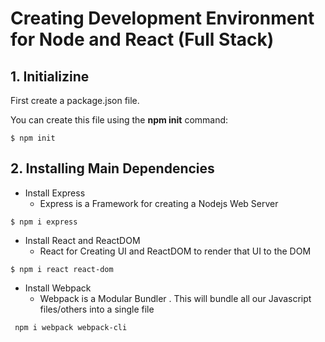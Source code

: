 # Creating Development Environment for Node and React (Full Stack)

## 1. Initializine

First create a package.json file. 

You can create this file using the __npm init__ command:

```
$ npm init
```

## 2. Installing Main Dependencies

* Install Express 
  * Express is a Framework for creating a Nodejs Web Server

```
$ npm i express
```

* Install React and ReactDOM
  * React for Creating UI and ReactDOM to render that UI to the DOM
  
```
$ npm i react react-dom
```

* Install Webpack 
  * Webpack is a Modular Bundler . This will bundle all our Javascript files/others into a single file 

```
 npm i webpack webpack-cli
```


